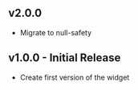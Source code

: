 ## v2.0.0
* Migrate to null-safety

## v1.0.0 - Initial Release

* Create first version of the widget
